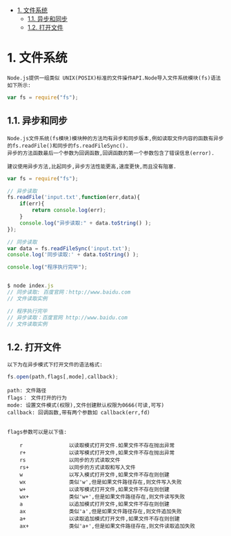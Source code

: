 <!-- TOC -->

- [1. 文件系统](#1-文件系统)
    - [1.1. 异步和同步](#11-异步和同步)
    - [1.2. 打开文件](#12-打开文件)

<!-- /TOC -->

# 1. 文件系统

    Node.js提供一组类似 UNIX(POSIX)标准的文件操作API.Node导入文件系统模块(fs)语法如下所示:
    
```js
var fs = require("fs");
```

## 1.1. 异步和同步

    Node.js文件系统(fs模块)模块种的方法均有异步和同步版本,例如读取文件内容的函数有异步的fs.readFile()和同步的fs.readFileSync().
    异步的方法函数最后一个参数为回调函数,回调函数的第一个参数包含了错误信息(error).
    
    建议使用异步方法,比起同步,异步方法性能更高,速度更快,而且没有阻塞.

```js
var fs = require("fs");

// 异步读取
fs.readFile('input.txt',function(err,data){
    if(err){
        return console.log(err);
    }
    console.log("异步读取:" + data.toString() );
});

// 同步读取
var data = fs.readFileSync('input.txt');
console.log('同步读取:' + data.toString() );

console.log("程序执行完毕");


$ node index.js
// 同步读取: 百度官网：http://www.baidu.com
// 文件读取实例

// 程序执行完毕
// 异步读取：百度官网 http://www.baidu.com
// 文件读取实例
```

## 1.2. 打开文件

    以下为在异步模式下打开文件的语法格式:
```js
fs.open(path,flags[,mode],callback);
```
    path: 文件路径
    flags： 文件打开的行为
    mode: 设置文件模式(权限),文件创建默认权限为0666(可读,可写)
    callback: 回调函数,带有两个参数如 callback(err,fd)
    

    flags参数可以是以下值:
        
        r               以读取模式打开文件.如果文件不存在抛出异常
        r+              以读写模式打开文件,如果文件不存在抛出异常
        rs              以同步的方式读取文件
        rs+             以同步的方式读取和写入文件
        w               以写入模式打开文件,如果文件不存在则创建
        wx              类似'w',但是如果文件路径存在,则文件写入失败
        w+              以读写模式打开文件,如果文件不存在则创建
        wx+             类似'w+',但是如果文件路径存在,则文件读写失败
        a               以追加模式打开文件,如果文件不存在则创建
        ax              类似'a',但是如果文件路径存在,则文件追加失败
        a+              以读取追加模式打开文件,如果文件不存在则创建
        ax+             类似'a+',但是如果文件路径存在,则文件读取追加失败
